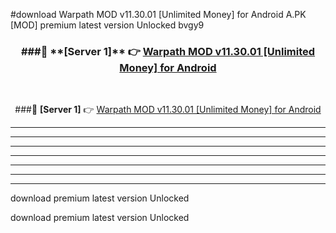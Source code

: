 #download Warpath MOD v11.30.01 [Unlimited Money] for Android  A.PK [MOD] premium latest version Unlocked bvgy9 



<div align="center">
<h3>###🔹 **[Server 1]** 👉 <a href="https://download1apk.web.app/">Warpath MOD v11.30.01 [Unlimited Money] for Android </a></h3><br>


###🔹 **[Server 1]** 👉 <a href="https://download1apk.web.app/">Warpath MOD v11.30.01 [Unlimited Money] for Android </a></h3>
</div>



----------------------------------------------------------

----------------------------------------------------------

----------------------------------------------------------

----------------------------------------------------------

----------------------------------------------------------

----------------------------------------------------------

----------------------------------------------------------

download premium latest version Unlocked

download premium latest version Unlocked
